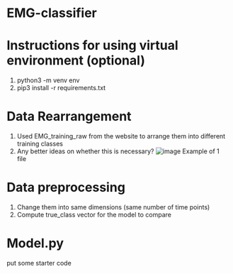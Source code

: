 # EMG-classifier
# Instructions for using virtual environment (optional)
1. python3 -m venv env
2. pip3 install -r requirements.txt
# Data Rearrangement
1. Used EMG_training_raw from the website to arrange them into different training classes
2. Any better ideas on whether this is necessary?
![image](https://user-images.githubusercontent.com/59846636/140615271-f7a2213a-fe3e-40a2-9b44-87474c273e57.png)
Example of 1 file
# Data preprocessing
1. Change them into same dimensions (same number of time points)
2. Compute true_class vector for the model to compare
# Model.py
put some starter code

